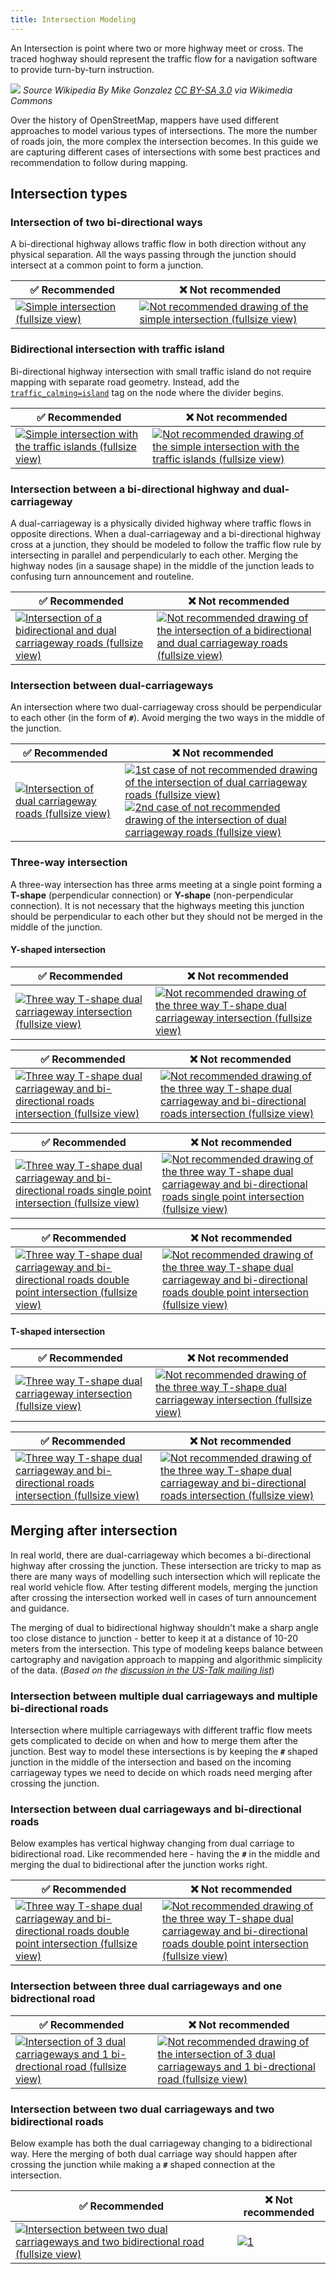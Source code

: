 ```yaml
---
title: Intersection Modeling
---
```


An Intersection is point where two or more highway meet or cross. The traced hoghway should represent the traffic flow for a navigation software to provide turn-by-turn instruction.

![](https://upload.wikimedia.org/wikipedia/commons/7/75/Makati_intersection.jpg)
_Source Wikipedia By Mike Gonzalez [CC BY-SA 3.0](https://creativecommons.org/licenses/by-sa/3.0) via Wikimedia Commons_

Over the history of OpenStreetMap, mappers have used different approaches to model various types of intersections. The more the number of roads join, the more complex the intersection becomes. In this guide we are capturing different cases of intersections with some best practices and recommendation to follow during mapping.

## Intersection types

### Intersection of two bi-directional ways

A bi-directional highway allows traffic flow in both direction without any physical separation. All the ways passing through the junction should intersect at a common point to form a junction.

| ✅ **Recommended**  | ❌ **Not recommended** |
|---|---|
| [![][efa2ef0b]][efa2ef0b] | [![][ba05460f]][ba05460f] |

  [efa2ef0b]: ../../images/intersection-modeling/simple_intersection.png "Simple intersection (fullsize view)"
  [ba05460f]: ../../images/intersection-modeling/simple_intersection_error.png "Not recommended drawing of the simple intersection (fullsize view)"
  [dbad8b6b]: ../../images/intersection-modeling/simple_intersection_wireframe.png "Simple intersection (wireframe view)"
  [a8c293d9]: ../../images/intersection-modeling/simple_intersection_wireframe_error.png "Not recommended drawing of the simple intersection (wireframe view)"

### Bidirectional intersection with traffic island

Bi-directional highway intersection with small traffic island do not require mapping with separate road geometry. Instead, add the [`traffic_calming=island`](https://wiki.openstreetmap.org/wiki/Tag:traffic_calming%3Disland) tag on the node where the divider begins.

| ✅ **Recommended**  | ❌ **Not recommended** |
|---|---|
| [![][76c562c6]][76c562c6] | [![][787f1fd3]][787f1fd3] |

  [76c562c6]: ../../images/intersection-modeling/simple_intersection_with_the_safety_islands.png "Simple intersection with the traffic islands (fullsize view)"
  [787f1fd3]: ../../images/intersection-modeling/simple_intersection_with_the_safety_islands_error.png "Not recommended drawing of the simple intersection with the traffic islands (fullsize view)"
  [b739583e]: ../../images/intersection-modeling/simple_intersection_with_the_safety_islands_wireframe.png "Simple intersection with the traffic islands (wireframe view)"
  [e0cba39d]: ../../images/intersection-modeling/simple_intersection_with_the_safety_islands_wireframe_error.png "Not recommended drawing of the simple intersection with the traffic islands (wireframe view)"

### Intersection between a bi-directional highway and dual-carriageway

A dual-carriageway is a physically divided highway where traffic flows in opposite directions. When a dual-carriageway and a bi-directional highway 
cross at a junction, they should be modeled to follow the traffic flow rule by intersecting in parallel and perpendicularly to each other. Merging the highway nodes (in a sausage shape) in the middle of the junction leads to confusing turn announcement and routeline.

| ✅ **Recommended**  | ❌ **Not recommended** |
|---|---|
| [![][ac1e486c]][ac1e486c] | [![][14300d5a]][14300d5a] |

  [ac1e486c]: ../../images/intersection-modeling/bi-dir_dual_carriageway_intersection.png "Intersection of a bidirectional and dual carriageway roads (fullsize view)"
  [7064e664]: ../../images/intersection-modeling/bi-dir_dual_carriageway_intersection_wireframe.png "Intersection of a bidirectional and dual carriageway roads (wireframe view)"
  [14300d5a]: ../../images/intersection-modeling/bi-dir_dual_carriageway_intersection_error.png "Not recommended drawing of the intersection of a bidirectional and dual carriageway roads (fullsize view)"
  [947d67cf]: ../../images/intersection-modeling/bi-dir_dual_carriageway_intersection_wireframe_error.png "Not recommended drawing of the intersection of a bidirectional and dual carriageway roads (wireframe view)"


### Intersection between dual-carriageways

An intersection where two dual-carriageway cross should be perpendicular to each other (in the form of **`#`**). Avoid merging the two ways in the middle of the junction.

| ✅ **Recommended**  | ❌ **Not recommended** |
|---|---|
| [![][7b8dcb18]][7b8dcb18] | [![][0c2aea64]][0c2aea64] [![][07cf7615]][07cf7615] |

  [7b8dcb18]: ../../images/intersection-modeling/2x_dual_carriageway_intersection.png "Intersection of dual carriageway roads (fullsize view)"
  [0c2aea64]: ../../images/intersection-modeling/2x_dual_carriageway_intersection_error.png "1st case of not recommended drawing of the intersection of dual carriageway roads (fullsize view)"
  [07cf7615]: ../../images/intersection-modeling/2x_dual_carriageway_intersection_error_1.png "2nd case of not recommended drawing of the intersection of dual carriageway roads (fullsize view)"
  [e14b208e]: ../../images/intersection-modeling/2x_dual_carriageway_intersection_wireframe.png "Intersection of dual carriageway roads (wireframe view)"
  [992e769f]: ../../images/intersection-modeling/2x_dual_carriageway_intersection_wireframe_error.png "1st case of not recommended drawing of the intersection of dual carriageway roads (wireframe view)"
  [9c7914ff]: ../../images/intersection-modeling/2x_dual_carriageway_intersection_wireframe_error_1.png "2nd case of not recommended drawing of the intersection of dual carriageway roads (wireframe view)"

### Three-way intersection

A three-way intersection has three arms meeting at a single point forming a **T-shape** (perpendicular connection) or **Y-shape** (non-perpendicular connection). It is not necessary that the highways meeting this junction should be perpendicular to each other but they should not be merged in the middle of the junction.

#### Y-shaped intersection

| ✅ **Recommended**  | ❌ **Not recommended** |
|---|---|
| [![][59eb0e4e]][59eb0e4e] | [![][a2e66349]][a2e66349] |

  [59eb0e4e]: ../../images/intersection-modeling/3way_dual_carriageway_intersection.png "Three way T-shape dual carriageway intersection (fullsize view)"
  [a2e66349]: ../../images/intersection-modeling/3way_dual_carriageway_intersection_error.png "Not recommended drawing of the three way T-shape dual carriageway intersection (fullsize view)"
  [343cf126]: ../../images/intersection-modeling/3way_dual_carriageway_intersection_wireframe.png "Three way T-shape dual carriageway intersection (wireframe view)"
  [7b6d1a81]: ../../images/intersection-modeling/3way_dual_carriageway_intersection_wireframe_error.png "Not recommended drawing of the three way T-shape dual carriageway intersection (wireframe view)"


| ✅ **Recommended**  | ❌ **Not recommended** |
|---|---|
| [![][371b1405]][371b1405] | [![][fd18165a]][fd18165a] |

  [371b1405]: ../../images/intersection-modeling/3way_bidir_and_dual_carriageway_intersection.png "Three way T-shape dual carriageway and bi-directional roads intersection (fullsize view)"
  [fd18165a]: ../../images/intersection-modeling/3way_bidir_and_dual_carriageway_intersection_error.png "Not recommended drawing of the three way T-shape dual carriageway and bi-directional roads intersection (fullsize view)"
  [1f05b9a7]: ../../images/intersection-modeling/3way_bidir_and_dual_carriageway_intersection_wireframe.png "Three way T-shape dual carriageway and bi-directional roads intersection (wireframe view)"
  [595e07f7]: ../../images/intersection-modeling/3way_bidir_and_dual_carriageway_intersection_wireframe_error.png "Not recommended drawing of the three way T-shape dual carriageway and bi-directional roads intersection (wireframe view)"

| ✅ **Recommended**  | ❌ **Not recommended** |
|---|---|
| [![][3178c41e]][3178c41e] | [![][e20d4278]][e20d4278] |

  [3178c41e]: ../../images/intersection-modeling/3way_bidir_and_dual_carriageway_intersection_single_point.png "Three way T-shape dual carriageway and bi-directional roads single point intersection (fullsize view)"
  [e20d4278]: ../../images/intersection-modeling/3way_bidir_and_dual_carriageway_intersection_single_point_err.png "Not recommended drawing of the three way T-shape dual carriageway and bi-directional roads single point intersection (fullsize view)"
  [b37286cb]: ../../images/intersection-modeling/3way_bidir_and_dual_carriageway_intersection_single_point_wireframe.png "Three way T-shape dual carriageway and bi-directional roads single point intersection (wireframe view)"
  [050b1dfe]: ../../images/intersection-modeling/3way_bidir_and_dual_carriageway_intersection_single_point_wireframe_err.png "Not recommended drawing of the three way T-shape dual carriageway and bi-directional roads single point intersection (wireframe view)"

| ✅ **Recommended**  | ❌ **Not recommended** |
|---|---|
| [![][56845a9e]][56845a9e] | [![][b739d579]][b739d579] |

  [56845a9e]: ../../images/intersection-modeling/3way_bidir_and_dual_carriageway_intersection_double_point.png "Three way T-shape dual carriageway and bi-directional roads double point intersection (fullsize view)"
  [b739d579]: ../../images/intersection-modeling/3way_bidir_and_dual_carriageway_intersection_double_point_err.png "Not recommended drawing of the three way T-shape dual carriageway and bi-directional roads double point intersection (fullsize view)"
  [d74d5782]: ../../images/intersection-modeling/3way_bidir_and_dual_carriageway_intersection_double_point_wireframe.png "Three way T-shape dual carriageway and bi-directional roads double point intersection (wireframe view)"
  [53488b50]: ../../images/intersection-modeling/3way_bidir_and_dual_carriageway_intersection_double_point_wireframe_err.png "Not recommended drawing of the three way T-shape dual carriageway and bi-directional roads double point intersection (wireframe view)"

#### T-shaped intersection

| ✅ **Recommended**  | ❌ **Not recommended** |
|---|---|
| [![][509c01d0]][509c01d0] | [![][51fbf7c8]][51fbf7c8] |

  [509c01d0]: ../../images/intersection-modeling/3way_dual_carriageway_intersection_1.png "Three way T-shape dual carriageway intersection (fullsize view)"
  [51fbf7c8]: ../../images/intersection-modeling/3way_dual_carriageway_intersection_error_1.png "Not recommended drawing of the three way T-shape dual carriageway intersection (fullsize view)"
  [93eeba9d]: ../../images/intersection-modeling/3way_dual_carriageway_intersection_wireframe_1.png "Three way T-shape dual carriageway intersection (wireframe view)"
  [1fc051e1]: ../../images/intersection-modeling/3way_dual_carriageway_intersection_wireframe_error_1.png "Not recommended drawing of the three way T-shape dual carriageway intersection (wireframe view)"

| ✅ **Recommended**  | ❌ **Not recommended** |
|---|---|
| [![][fae561f7]][fae561f7] | [![][902f4aee]][902f4aee] |

  [fae561f7]: ../../images/intersection-modeling/3way_bidir_and_dual_carriageway_intersection_double_point_1.png "Three way T-shape dual carriageway and bi-directional roads intersection (fullsize view)"
  [902f4aee]: ../../images/intersection-modeling/3way_bidir_and_dual_carriageway_intersection_double_point_err_1.png "Not recommended drawing of the three way T-shape dual carriageway and bi-directional roads intersection (fullsize view)"
  [641c8040]: ../../images/intersection-modeling/3way_bidir_and_dual_carriageway_intersection_double_point_wireframe_1.png "Three way T-shape dual carriageway and bi-directional roads intersection (wireframe view)"
  [e606f9b6]: ../../images/intersection-modeling/3way_bidir_and_dual_carriageway_intersection_double_point_wireframe_err_1.png "Not recommended drawing of the three way T-shape dual carriageway and bi-directional roads intersection (wireframe view)"

## Merging after intersection

In real world, there are dual-carriageway which becomes a bi-directional highway after crossing the junction. These intersection are tricky to map as there are many ways of modelling such intersection which will replicate the real world vehicle flow. After testing different models, merging the junction after crossing the intersection worked well in cases of turn announcement and guidance.

The merging of dual to bidirectional highway shouldn't make a sharp angle too close distance to junction - better to keep it at a distance of 10-20 meters from the intersection. This type of modeling keeps balance between cartography and navigation approach to mapping and algorithmic simplicity of the data. (_Based on the [discussion in the US-Talk mailing list](https://lists.openstreetmap.org/pipermail/talk-us/2013-October/011899.html)_)

### Intersection between multiple dual carriageways and multiple bi-directional roads

Intersection where multiple carriageways with different traffic flow meets gets complicated to decide on when and how to merge them after the junction. Best way to model these intersections is by keeping the **`#`** shaped junction in the middle of the intersection and based on the incoming carriageway types we need to decide on which roads need merging after crossing the junction.

### Intersection between dual carriageways and bi-directional roads

Below examples has vertical highway changing from dual carriage to bidirectional road. Like recommended here - having the **`#`** in the middle and merging the dual to bidirectional after the junction works right.

| ✅ **Recommended**  | ❌ **Not recommended** |
|---|---|
| [![][eb9d8681]][eb9d8681] | [![][3a4e88da]][3a4e88da] |

  [eb9d8681]: ../../images/intersection-modeling/3way_bidir_and_dual_carriageway_intersection_squared.png "Three way T-shape dual carriageway and bi-directional roads double point intersection (fullsize view)"
  [3a4e88da]: ../../images/intersection-modeling/3way_bidir_and_dual_carriageway_intersection_double_point_err_2.png "Not recommended drawing of the three way T-shape dual carriageway and bi-directional roads double point intersection (fullsize view)"
  [884d750c]: ../../images/intersection-modeling/3way_bidir_and_dual_carriageway_intersection_squared.png "Three way T-shape dual carriageway and bi-directional roads squared intersection (fullsize view)"
  [41cb0f55]: ../../images/intersection-modeling/3way_bidir_and_dual_carriageway_intersection_squared_wireframe.png "Three way T-shape dual carriageway and bi-directional roads squared intersection (wireframe view)"
  [b5713acf]: ../../images/intersection-modeling/3way_bidir_and_dual_carriageway_intersection_double_point_wireframe_2.png "Three way T-shape dual carriageway and bi-directional roads double point intersection (wireframe view)"
  [bc59adb4]: ../../images/intersection-modeling/3way_bidir_and_dual_carriageway_intersection_double_point_wireframe_err_2.png "Not recommended drawing of the three way T-shape dual carriageway and bi-directional roads double point intersection (wireframe view)"

### Intersection between three dual carriageways and one bidrectional road


| ✅ **Recommended**  | ❌ **Not recommended** |
|---|---|
| [![][dcb8bcea]][dcb8bcea] | [![][e5c6b7e5]][e5c6b7e5] |

  [dcb8bcea]: ../../images/intersection-modeling/4way_3dual_carriageways_and_bidir_square.png "Intersection of 3 dual carriageways and 1 bi-drectional road (fullsize view)"
  [e5c6b7e5]: ../../images/intersection-modeling/4way_3dual_carriageways_and_bidir_err.png "Not recommended drawing of the intersection of 3 dual carriageways and 1 bi-drectional road (fullsize view)"
  [fd01f060]: ../../images/intersection-modeling/4way_3dual_carriageways_and_bidir_square_wireframe.png "Intersection of 3 dual carriageways and 1 bi-drectional road (wireframe view)"
  [1ac0124a]: ../../images/intersection-modeling/4way_3dual_carriageways_and_bidir_wireframe_err.png "Not recommended drawing of the intersection of 3 dual carriageways and 1 bi-drectional road (wireframe view)"

### Intersection between two dual carriageways and two bidirectional roads

Below example has both the dual carriageway changing to a bidirectional way. Here the merging of both dual carriage way should happen after crossing the junction while making a **`#`** shaped connection at the intersection.

| ✅ **Recommended**  | ❌ **Not recommended** |
|---|---|
| [![][9099d2d8]][9099d2d8] | [ ![][057cf80b]][057cf80b] |

  [9099d2d8]: ../../images/intersection-modeling/4way_2dual_carriageways_and_2bidir.png "Intersection between two dual carriageways and two bidirectional road (fullsize view)"
  [057cf80b]: ../../images/intersection-modeling/4way_2dual_carriageways_and_2bidir_bowtie.png "1"
